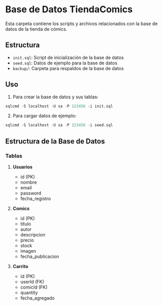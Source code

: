 # Base de Datos TiendaComics

Esta carpeta contiene los scripts y archivos relacionados con la base de datos de la tienda de cómics.

## Estructura

- `init.sql`: Script de inicialización de la base de datos
- `seed.sql`: Datos de ejemplo para la base de datos
- `backup/`: Carpeta para respaldos de la base de datos

## Uso

1. Para crear la base de datos y sus tablas:
```sql
sqlcmd -S localhost -U sa -P 123456 -i init.sql
```

2. Para cargar datos de ejemplo:
```sql
sqlcmd -S localhost -U sa -P 123456 -i seed.sql
```

## Estructura de la Base de Datos

### Tablas

1. **Usuarios**
   - id (PK)
   - nombre
   - email
   - password
   - fecha_registro

2. **Comics**
   - id (PK)
   - titulo
   - autor
   - descripcion
   - precio
   - stock
   - imagen
   - fecha_publicacion

3. **Carrito**
   - id (PK)
   - userId (FK)
   - comicId (FK)
   - quantity
   - fecha_agregado 